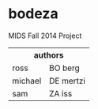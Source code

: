 bodeza
======

MIDS Fall 2014 Project

<table>
<tr><th colspan=2>authors</th></tr>
<tr><td>ross</td><td>BO berg</td></tr>
<tr><td>michael</td><td>DE mertzi</td></tr>
<tr><td>sam</td><td>ZA iss</td></tr>
</table>